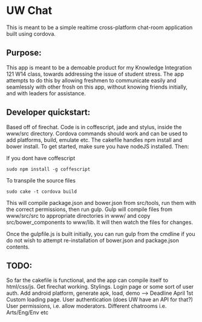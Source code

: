 # UW Chat

This is meant to be a simple realtime cross-platform chat-room application built using cordova. 

## Purpose:

This app is meant to be a demoable product for my Knowledge Integration 121 W14 class, towards addressing the issue of student stress.
The app attempts to do this by allowing freshmen to communicate easily and seamlessly with other frosh on this app, without knowing friends initially, and with leaders for assistance. 

## Developer quickstart:

Based off of firechat. Code is in coffescript, jade and stylus, inside the www/src directory. 
Cordova commands should work and can be used to add platforms, build, emulate etc. 
The cakefile handles npm install and bower install. 
To get started, make sure you have nodeJS installed. Then:

If you dont have coffescript 
```
sudo npm install -g coffescript
```

To transpile the source files
```
sudo cake -t cordova build
```

This will compile package.json and bower.json from src/tools, run them with the correct permissions, then run gulp.
Gulp will compile files from www/src/src to appropriate directories in www/ and copy src/bower_components to www/lib.
It will then watch the files for changes.

Once the gulpfile.js is built initially, you can run gulp from the cmdline if you do not wish to attempt re-installation of bower.json and package.json contents. 

## TODO:

So far the cakefile is functional, and the app can compile itself to html/css/js. 
Get firechat working.
Stylings.
Login page or some sort of user auth.
Add android platform, generate apk, load, demo --> Deadline April 1st
Custom loading page.
User authentication (does UW have an API for that?)
User permissions, i.e. allow moderators.
Different chatrooms i.e. Arts/Eng/Env etc